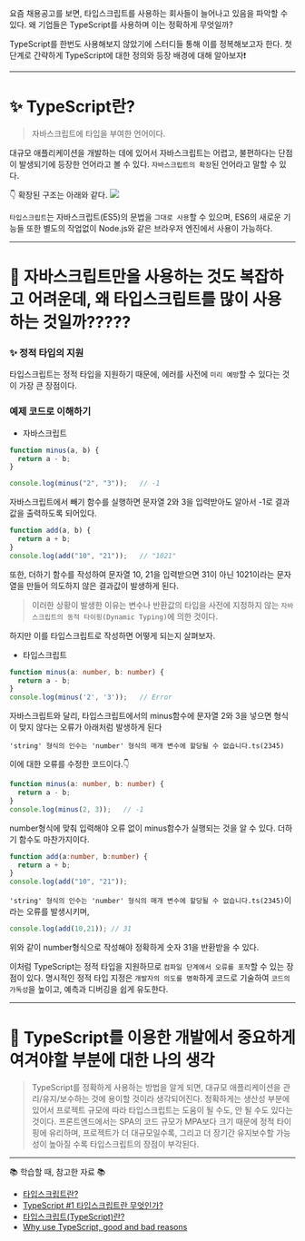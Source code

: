 요즘 채용공고를 보면, 타입스크립트를 사용하는 회사들이 늘어나고 있음을 파악할 수 있다. 
왜 기업들은 TypeScript를 사용하며 이는 정확하게 무엇일까? 

TypeScript를 한번도 사용해보지 않았기에 스터디들 통해 이를 정복해보고자 한다.
첫 단계로 간략하게 TypeScript에 대한 정의와 등장 배경에 대해 알아보자❗️

----

# ✨ TypeScript란?
> 자바스크립트에 타입을 부여한 언어이다.

대규모 애플리케이션을 개발하는 데에 있어서 자바스크립트는 어렵고, 불편하다는 단점이 발생되기에 등장한 언어라고 볼 수 있다. ```자바스크립트의 확장```된 언어라고 말할 수 있다. 


👇 확장된 구조는 아래와 같다. 
![](https://velog.velcdn.com/cloudflare/seohee0112/9a0b2b03-0c33-490b-b781-8b7d146d23fe/image.png)

```타입스크립트```는 자바스크립트(ES5)의 문법을 ```그대로 사용```할 수 있으며, ES6의 새로운 기능들 또한 별도의 작업없이 Node.js와 같은 브라우저 엔진에서 사용이 가능하다.

---



# 🤔 자바스크립트만을 사용하는 것도 복잡하고 어려운데, 왜 타입스크립트를 많이 사용하는 것일까?????



### ✨ 정적 타입의 지원
 타입스크립트는 정적 타입을 지원하기 때문에, 에러를 사전에 ```미리 예방```할 수 있다는 것이 가장 큰 장점이다.


### 예제 코드로 이해하기

- 자바스크립트
```js
function minus(a, b) {
  return a - b;
}

console.log(minus("2", "3"));	// -1
```
자바스크립트에서 빼기 함수를 실행하면 문자열 2와 3을 입력받아도 알아서 -1로 결과 값을 출력하도록 되어있다. 

```js
function add(a, b) {
  return a + b;
}
console.log(add("10", "21"));	// "1021"
```

또한, 더하기 함수를 작성하여 문자열 10, 21을 입력받으면 31이 아닌 1021이라는 문자열을 만들어 의도하지 않은 결과값이 발생하게 된다.

> 이러한 상황이 발생한 이유는 변수나 반환값의 타입을 사전에 지정하지 않는 ```자바스크립트의 동적 타이핑(Dynamic Typing)```에 의한 것이다.

하지만 이를 타입스크립트로 작성하면 어떻게 되는지 살펴보자.

- 타입스크립트
```ts
function minus(a: number, b: number) {
  return a - b;
}
console.log(minus('2', '3'));	// Error
```
자바스크립트와 달리, 타입스크립트에서의 minus함수에 문자열 2와 3을 넣으면 형식이 맞지 않다는 오류가 아래처럼 발생하게 된다

```
'string' 형식의 인수는 'number' 형식의 매개 변수에 할당될 수 없습니다.ts(2345)
```

이에 대한 오류를 수정한 코드이다.👇
```ts
function minus(a: number, b: number) {
  return a - b;
}
console.log(minus(2, 3));	// -1
```
number형식에 맞춰 입력해야 오류 없이 minus함수가 실행되는 것을 알 수 있다.
더하기 함수도 마찬가지이다.
```ts
function add(a:number, b:number) {
  return a + b;
}
console.log(add("10", "21"));
```
```'string' 형식의 인수는 'number' 형식의 매개 변수에 할당될 수 없습니다.ts(2345)```이라는 오류를 발생시키며, 
```ts
console.log(add(10,21)); // 31
```
위와 같이 number형식으로 작성해야 정확하게 숫자 31을 반환받을 수 있다.


이처럼 TypeScript는 정적 타입을 지원하므로 ```컴파일 단계에서 오류를 포착```할 수 있는 장점이 있다.
명시적인 정적 타입 지정은 ```개발자의 의도를 명확```하게 코드로 기술하여 ```코드의 가독성```을 높이고, 예측과 디버깅을 쉽게 유도한다. 

---

# 🌈 TypeScript를 이용한 개발에서 중요하게 여겨야할 부분에 대한 나의 생각
> TypeScript를 정확하게 사용하는 방법을 알게 되면, 대규모 애플리케이션을 관리/유지/보수하는 것에 용이할 것이라 생각되어진다. 
정확하게는 생산성 부분에 있어서 프로젝트 규모에 따라 타입스크립트는 도움이 될 수도, 안 될 수도 있다는 것이다.
프론트엔드에서는 SPA의 코드 규모가 MPA보다 크기 때문에 정적 타이핑에 유리하며, 프로젝트가 더 대규모일수록, 그리고 더 장기간 유지보수할 가능성이 높아질 수록 타입스크립트의 장점이 부각된다.


----
📚 학습할 때, 참고한 자료 📚

- [타입스크립트란?](https://joshua1988.github.io/ts/why-ts.html)
- [TypeScript #1 타입스크립트란 무엇인가?](https://medium.com/@wonjong_oh/typescript-1-%ED%83%80%EC%9E%85%EC%8A%A4%ED%81%AC%EB%A6%BD%ED%8A%B8%EB%9E%80-%EB%AC%B4%EC%97%87%EC%9D%B8%EA%B0%80-f4b02f54009c)
- [타입스크립트(TypeScript)란?](https://hanamon.kr/%ED%83%80%EC%9E%85%EC%8A%A4%ED%81%AC%EB%A6%BD%ED%8A%B8%EB%9E%80-typescript/)
- [Why use TypeScript, good and bad reasons](https://itnext.io/why-use-typescript-good-and-bad-reasons-ccd807b292fb)
